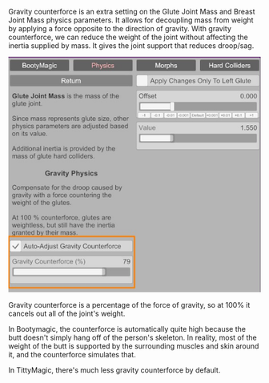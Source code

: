 Gravity counterforce is an extra setting on the Glute Joint Mass and Breast Joint Mass physics parameters. It allows for decoupling mass from weight by applying a force opposite to the direction of gravity. With gravity counterforce, we can reduce the weight of the joint without affecting the inertia supplied by mass. It gives the joint support that reduces droop/sag.

![1_0_gravity_counterforce.jpg](/assets/screens/naturalis/1_0_gravity_counterforce.jpg)

Gravity counterforce is a percentage of the force of gravity, so at 100% it cancels out all of the joint's weight.

In Bootymagic, the counterforce is automatically quite high because the butt doesn't simply hang off of the person's skeleton. In reality, most of the weight of the butt is supported by the surrounding muscles and skin around it, and the counterforce simulates that.

In TittyMagic, there's much less gravity counterforce by default.
